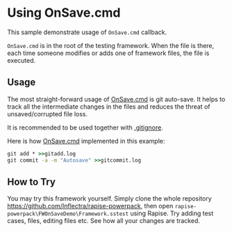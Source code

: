 # Using OnSave.cmd

This sample demonstrate usage of `OnSave.cmd` callback.

`OnSave.cmd` is in the root of the testing framework. When the file is there, each time someone modifies or adds one of framework files, the file is executed.


## Usage

The most straight-forward usage of [OnSave.cmd](OnSave.cmd) is git auto-save. It helps to track all the intermediate changes in the files and reduces the threat of unsaved/corrupted file loss.

It is recommended to be used together with [.gitignore](.gitignore).

Here is how [OnSave.cmd](OnSave.cmd) implemented in this example:

```cmd
git add * >>gitadd.log
git commit -a -m "Autosave" >>gitcommit.log
```

## How to Try

You may try this framework yourself. Simply clone the whole repository https://github.com/Inflectra/rapise-powerpack, then open `rapise-powerpack\FWOnSaveDemo\Framework.sstest` using Rapise. Try adding test cases, files, editing files etc. See how all your changes are tracked.
